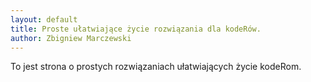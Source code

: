 ```yaml
---
layout: default
title: Proste ułatwiające życie rozwiązania dla kodeRów.
author: Zbigniew Marczewski
---
```

To jest strona o prostych rozwiązaniach ułatwiających życie kodeRom.
